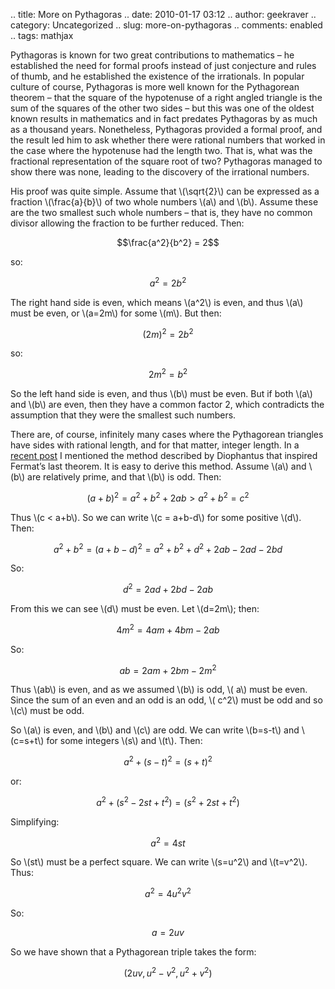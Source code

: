 .. title: More on Pythagoras
.. date: 2010-01-17 03:12
.. author: geekraver
.. category: Uncategorized
.. slug: more-on-pythagoras
.. comments: enabled
.. tags: mathjax

Pythagoras is known for two great contributions to mathematics – he
established the need for formal proofs instead of just conjecture and
rules of thumb, and he established the existence of the irrationals. In
popular culture of course, Pythagoras is more well known for the
Pythagorean theorem – that the square of the hypotenuse of a right
angled triangle is the sum of the squares of the other two sides – but
this was one of the oldest known results in mathematics and in fact
predates Pythagoras by as much as a thousand years. Nonetheless,
Pythagoras provided a formal proof, and the result led him to ask
whether there were rational numbers that worked in the case where the
hypotenuse had the length two. That is, what was the fractional
representation of the square root of two? Pythagoras managed to show
there was none, leading to the discovery of the irrational numbers.

His proof was quite simple. Assume that \\(\sqrt{2}\\) can be
expressed as a fraction \\(\frac{a}{b}\\) of two whole
numbers \\(a\\) and \\(b\\). Assume these are the two smallest
such whole numbers – that is, they have no common divisor allowing the
fraction to be further reduced. Then:

$$\frac{a^2}{b^2} = 2$$

so:

$$a^2 = 2 b^2$$

The right hand side is even, which means \\(a^2\\) is even, and
thus \\(a\\) must be even, or \\(a=2m\\) for some \\(m\\). But
then:

$${(2m)}^2 = 2b^2$$

so:

$$2m^2 = b^2$$

So the left hand side is even, and thus \\(b\\) must be even. But if
both \\(a\\) and \\(b\\) are even, then they have a common factor
2, which contradicts the assumption that they were the smallest such
numbers.

There are, of course, infinitely many cases where the Pythagorean
triangles have sides with rational length, and for that matter, integer
length. In a [recent
post](http://magimathics.com/more-on-diophantus-and-fermat)
I mentioned the method described by Diophantus that inspired Fermat’s
last theorem. It is easy to derive this method. Assume \\(a\\)
and \\(b\\) are relatively prime, and that \\(b\\) is odd. Then:

$${(a+b)}^2 = a^2 + b^2 + 2ab > a^2 + b^2 = c^2$$

Thus \\(c < a+b\\). So we can write \\(c = a+b-d\\) for some
positive \\(d\\). Then:

$$a^2 + b^2 = {(a+b-d)}^2 = a^2 + b^2 + d^2 + 2ab -2ad -2bd$$

So:

$$d^2 = 2ad + 2bd - 2ab$$

From this we can see \\(d\\) must be even. Let \\(d=2m\\); then:

$$4m^2 = 4am+4bm-2ab$$

So:

$$ab=2am+2bm-2m^2$$

Thus \\(ab\\) is even, and as we assumed \\(b\\) is odd, \\(
a\\) must be even. Since the sum of an even and an odd is an odd, \\(
c^2\\) must be odd and so \\(c\\) must be odd.

So \\(a\\) is even, and \\(b\\) and \\(c\\) are odd. We can
write \\(b=s-t\\) and \\(c=s+t\\) for some integers \\(s\\)
and \\(t\\). Then:

$$a^2 + {(s-t)}^2 = {(s+t)}^2$$

or:

$$a^2 + (s^2 - 2st + t^2) = (s^2 + 2st + t^2)$$

Simplifying:

$$a^2 = 4st$$

So \\(st\\) must be a perfect square. We can write \\(s=u^2\\)
and \\(t=v^2\\). Thus:

$$a^2 = 4u^2v^2$$

So:

$$a=2uv$$

So we have shown that a Pythagorean triple takes the form:

$$( 2uv, u^2-v^2, u^2 + v^2 )$$
